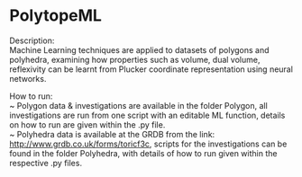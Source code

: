 # PolytopeML
Description:   
Machine Learning techniques are applied to datasets of polygons and polyhedra, examining how properties such as volume, dual volume, reflexivity can be learnt from Plucker coordinate representation using neural networks.

How to run:  
~ Polygon data & investigations are available in the folder Polygon, all investigations are run from one script with an editable ML function, details on how to run are given within the .py file.  
~ Polyhedra data is available at the GRDB from the link: http://www.grdb.co.uk/forms/toricf3c, scripts for the investigations can be found in the folder Polyhedra, with details of how to run given within the respective .py files.    
